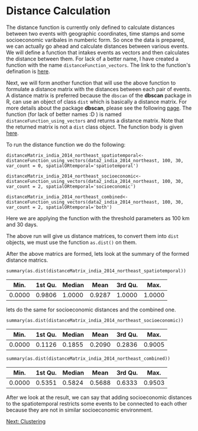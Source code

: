 # Distance Calculation

The distance function is currently only defined to calculate distances between two events with geographic coordinates, time stamps and some socioeconomic varibales in numberic form. So once the data is prepared, we can actually go ahead and calculate distances between various events. 
We will define a function that intakes events as vectors and then calculates the distance between them. For lack of a better name, I have created a function with the name `distanceFunction_vectors`.
The link to the function's defination is [here](https://github.com/sudbasnet/distanceFunction/blob/master/function/distanceFunction_vectors.r).

Next, we will form another function that will use the above function to formulate a distance matrix with the distances between each pair of events. A distance matrix is preferred because the `dbscan` of the **dbscan** package in R, can use an object of class `dist` which is basically a distance matrix. For more details about the package **dbscan**, please see the following [page](https://cran.r-project.org/web/packages/dbscan/dbscan.pdf).
The function (for lack of better names :D ) is named `distanceFunction_using_vectors` and returns a distance matrix. Note that the returned matrix is not a `dist` class object.
The function body is given [here](https://github.com/sudbasnet/distanceFunction/blob/master/function/distanceFunction_using_functionVectors.R).

To run the distance function we do the following:
```
distanceMatrix_india_2014_northeast_spatiotemporal<- distanceFunction_using_vectors(data2_india_2014_northeast, 100, 30, var_count = 0, spatialORtemporal='spatiotemporal')

distanceMatrix_india_2014_northeast_socioeconomic<- distanceFunction_using_vectors(data2_india_2014_northeast, 100, 30, var_count = 2, spatialORtemporal='socioeconomic')

distanceMatrix_india_2014_northeast_combined<- distanceFunction_using_vectors(data2_india_2014_northeast, 100, 30, var_count = 2, spatialORtemporal='both')
```
Here we are applying the function with the threshold parameters as 100 km and 30 days.

The above run will give us distance matrices, to convert them into `dist` objects, we must use the function `as.dist()` on them.

After the above matrics are formed, lets look at the summary of the formed distance matrics.
```
summary(as.dist(distanceMatrix_india_2014_northeast_spatiotemporal))
```
Min. | 1st Qu. | Median | Mean | 3rd Qu. | Max. 
-------- | -------- | -------- | -------- | -------- | --------
 0.0000 | 0.9806 | 1.0000 | 0.9287 | 1.0000 | 1.0000 

lets do the same for socioeconomic distances and the combined one.
```
summary(as.dist(distanceMatrix_india_2014_northeast_socioeconomic))
```
Min. | 1st Qu. | Median | Mean | 3rd Qu. | Max. 
-------- | -------- | -------- | -------- | -------- | --------
 0.0000 | 0.1126 | 0.1855 | 0.2090 | 0.2836 | 0.9005 

```
summary(as.dist(distanceMatrix_india_2014_northeast_combined))
```
Min. | 1st Qu. | Median | Mean | 3rd Qu. | Max. 
-------- | -------- | -------- | -------- | -------- | --------
0.0000 | 0.5351 | 0.5824 | 0.5688 | 0.6333 | 0.9503 

After we look at the result, we can say that adding socioeconomic distances to the spatiotemporal restricts some events to be connected to each other because they are not in similar socioeconomic environment.

[Next: Clustering](https://github.com/sudbasnet/distanceFunction/blob/master/documentation/clustering.md)
